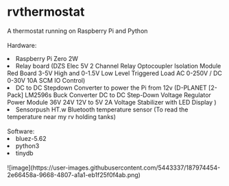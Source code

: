 # rvthermostat
A thermostat running on Raspberry Pi and Python<br>
<br>
Hardware:<br>
<li>Raspberry Pi Zero 2W</li>
<li>Relay board (DZS Elec 5V 2 Channel Relay Optocoupler Isolation Module Red Board 3-5V High and 0-1.5V Low Level Triggered Load AC 0-250V / DC 0-30V 10A SCM IO Control)</li>
<li>DC to DC Stepdown Converter to power the Pi from 12v (D-PLANET [2-Pack] LM2596s Buck Converter DC to DC Step-Down Voltage Regulator Power Module 36V 24V 12V to 5V 2A Voltage Stabilizer with LED Display )</li>
<li>Sensorpush HT.w Bluetooth temperature sensor (To read the temperature near my rv holding tanks)</li>
<br>
Software:<br>
<li>bluez-5.62</li>
<li>python3</li>
<li>tinydb</li>
<br>
![image](https://user-images.githubusercontent.com/5443337/187974454-2e66458a-9668-4807-a1a1-eb1f25f0f4ab.png)
